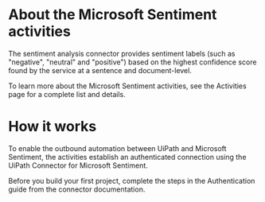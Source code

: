 ﻿# About the Microsoft Sentiment activities

The sentiment analysis connector provides sentiment labels (such as "negative", "neutral" and "positive") based on the highest confidence score found by the service at a sentence and document-level.



To learn more about the Microsoft Sentiment activities, see the Activities page for a complete list and details.

# How it works

To enable the outbound automation between UiPath and Microsoft Sentiment, the activities establish an authenticated connection using the UiPath Connector for Microsoft Sentiment.

Before you build your first project, complete the steps in the Authentication guide from the connector documentation.
